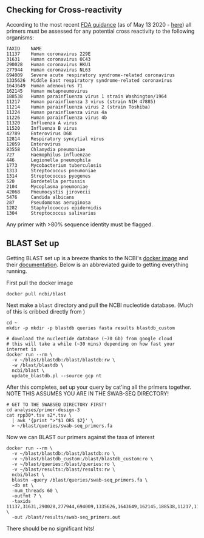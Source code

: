 ## Checking for Cross-reactivity

According to the most recent [FDA guidance](https://www.fda.gov/medical-devices/emergency-situations-medical-devices/emergency-use-authorizations#covid19ivdTemplates) (as of May 13 2020 - [here](https://www.fda.gov/media/135658/download)) all primers must be assessed for any potential cross reactivity to the following organisms:

```
TAXID    NAME
11137    Human coronavirus 229E
31631    Human coronavirus OC43
290028   Human coronavirus HKU1
277944   Human coronavirus NL63
694009   Severe acute respiratory syndrome-related coronavirus
1335626  Middle East respiratory syndrome-related coronavirus
1643649  Human adenovirus 71
162145   Human metapneumovirus
188538   Human parainfluenza virus 1 strain Washington/1964
11217    Human parainfluenza 3 virus (strain NIH 47885)
11214    Human parainfluenza virus 2 (strain Toshiba)
11224    Human parainfluenza virus 4a
11226    Human parainfluenza virus 4b
11320    Influenza A virus
11520    Influenza B virus
42789    Enterovirus D68
12814    Respiratory syncytial virus
12059    Enterovirus
83558    Chlamydia pneumoniae
727      Haemophilus influenzae
446      Legionella pneumophila
1773     Mycobacterium tuberculosis
1313     Streptococcus pneumoniae
1314     Streptococcus pyogenes
520      Bordetella pertussis
2104     Mycoplasma pneumoniae
42068    Pneumocystis jirovecii
5476     Candida albicans
287      Pseudomonas aeruginosa
1282     Staphylococcus epidermidis
1304     Streptococcus salivarius
```

Any primer with >80% sequence identity must be flagged.

## BLAST Set up

Getting BLAST set up is a breeze thanks to the NCBI's [docker image](https://hub.docker.com/r/ncbi/blast) and their [documentation](https://github.com/ncbi/blast_plus_docs). Below is an abbreviated guide to getting everything running.

First pull the docker image

```
docker pull ncbi/blast
```

Next make a `blast` directory and pull the NCBI nucleotide database. (Much of this is cribbed directly from [](https://github.com/ncbi/blast_plus_docs#commands-to-run))

```
cd ~
mkdir -p mkdir -p blastdb queries fasta results blastdb_custom

# download the nucleotide database (~70 Gb) from google cloud
# this will take a while (~30 mins) depending on how fast your internet is
docker run --rm \
  -v ~/blast/blastdb:/blast/blastdb:rw \
  -w /blast/blastdb \
  ncbi/blast \
  update_blastdb.pl --source gcp nt
```

After this completes, set up your query by cat'ing all the primers together. NOTE THIS ASSUMES YOU ARE IN THE SWAB-SEQ DIRECTORY!

```
# GET TO THE SWABSEQ DIRECTORY FIRST!
cd analyses/primer-design-3
cat rpp30*.tsv s2*.tsv \
  | awk '{print ">"$1 ORS $2}' \
  > ~/blast/queries/swab-seq_primers.fa
```

Now we can BLAST our primers against the taxa of interest

```
docker run --rm \
  -v ~/blast/blastdb:/blast/blastdb:ro \
  -v ~/blast/blastdb_custom:/blast/blastdb_custom:ro \
  -v ~/blast/queries:/blast/queries:ro \
  -v ~/blast/results:/blast/results:rw \
  ncbi/blast \
  blastn -query /blast/queries/swab-seq_primers.fa \
  -db nt \
  -num_threads 60 \
  -outfmt 7 \
  -taxids 11137,31631,290028,277944,694009,1335626,1643649,162145,188538,11217,11214,11224,11226,11320,11520,42789,12814,12059,83558,727,446,1773,1313,1314,520,2104,42068,5476,287,1282,1304 \
  -out /blast/results/swab-seq_primers.out
```

There should be no significant hits!
